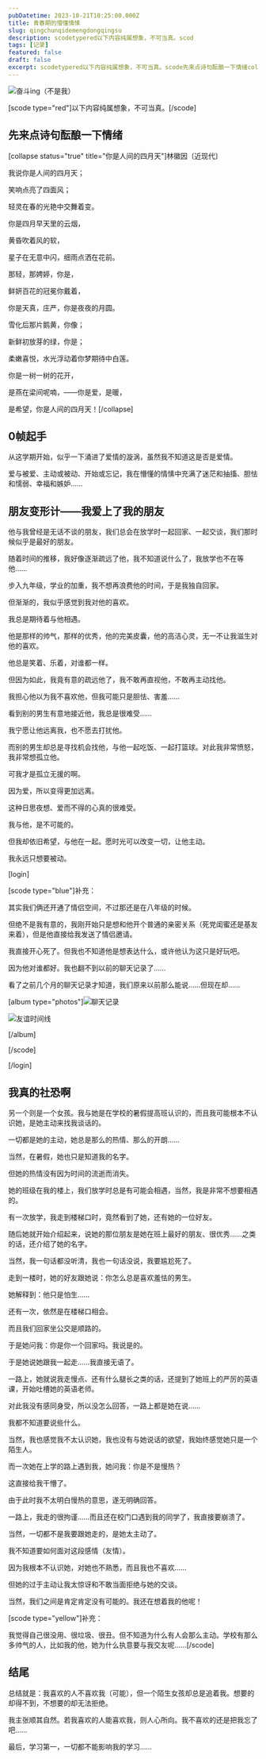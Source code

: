 ```yaml
---
pubDatetime: 2023-10-21T10:25:00.000Z
title: 青春期的懵懂情愫
slug: qingchunqidemengdongqingsu
description: scodetypered以下内容纯属想象，不可当真。scod
tags: [记录]
featured: false
draft: false
excerpt: scodetypered以下内容纯属想象，不可当真。scode先来点诗句酝酿一下情绪collapsestatustruetitle你是人间的四月天林徽因近现代我说你是人间的四月天笑响点亮了四面风轻灵在
---
```


![奋斗ing（不是我）](https://blog.cll.tw/usr/uploads/2024/09/2424597854.jpg)

[scode type="red"]以下内容纯属想象，不可当真。[/scode]

## 先来点诗句酝酿一下情绪
[collapse status="true" title="你是人间的四月天"]林徽因〔近现代〕

我说你是人间的四月天；
笑响点亮了四面风；
轻灵在春的光艳中交舞着变。

你是四月早天里的云烟，
黄昏吹着风的软，
星子在无意中闪，细雨点洒在花前。

那轻，那娉婷，你是，
鲜妍百花的冠冕你戴着，
你是天真，庄严，你是夜夜的月圆。

雪化后那片鹅黄，你像；
新鲜初放芽的绿，你是；
柔嫩喜悦，水光浮动着你梦期待中白莲。

你是一树一树的花开，
是燕在梁间呢喃，——你是爱，是暖，
是希望，你是人间的四月天！[/collapse]

## 0帧起手
从这学期开始，似乎一下涌进了爱情的漩涡，虽然我不知道这是否是爱情。

爱与被爱、主动或被动、开始或忘记，我在懵懂的情愫中充满了迷茫和抽搐、胆怯和懦弱、幸福和嫉妒……

## 朋友变形计——我爱上了我的朋友

他与我曾经是无话不谈的朋友，我们总会在放学时一起回家、一起交谈，我们那时候似乎是最好的朋友。

随着时间的推移，我好像逐渐疏远了他，我不知道说什么了，我放学也不在等他……

步入九年级，学业的加重，我不想再浪费他的时间，于是我独自回家。

但渐渐的，我似乎感觉到我对他的喜欢。

我总是期待着与他相遇。

他是那样的帅气，那样的优秀，他的完美皮囊，他的高洁心灵，无一不让我滋生对他的喜欢。

他总是笑着、乐着，对谁都一样。

但因为如此，我竟有意的疏远他了，我不敢再直视他，不敢再主动找他。

我担心他以为我不喜欢他，但我可能只是胆怯、害羞……

看到别的男生有意地接近他，我总是很难受……

我宁愿让他远离我，也不愿去打扰他。

而别的男生却总是寻找机会找他，与他一起吃饭、一起打篮球。对此我非常愤怒，我非常想孤立他。

可我才是孤立无援的啊。

因为爱，所以变得更加远离。

这种日思夜想、爱而不得的心真的很难受。

我与他，是不可能的。

但我却依旧希望，与他在一起。愿时光可以改变一切，让他主动。

我永远只想要被动。

[login]
[scode type="blue"]补充：
其实我们俩还开通了情侣空间，不过那还是在八年级的时候。

但绝不是我有意的，我刚开始只是想和他开个普通的亲密关系（死党闺蜜还是基友来着），但是他直接给我发送了情侣邀请。

我直接开心死了。但我也不知道他是想表达什么，或许他认为这只是好玩吧。

因为他对谁都好。我也翻不到以前的聊天记录了……

看了之前几个月的聊天记录才知道，我们原来以前那么能说……但现在却……

[album type="photos"]![聊天记录](https://blog.cll.tw/usr/uploads/2024/09/4025417639.jpg)
![友谊时间线](https://blog.cll.tw/usr/uploads/2024/09/4077516889.jpg)

[/album]
[/scode]
[/login]

## 我真的社恐啊
另一个则是一个女孩。我与她是在学校的暑假提高班认识的，而且我可能根本不认识她，是她主动来找我谈话的。

一切都是她的主动，她总是那么的热情、那么的开朗……

当然，在暑假，她也只是知道我的名字。

但她的热情没有因为时间的流逝而消失。

她的班级在我的楼上，我们放学时总是有可能会相遇，当然，我是非常不想要相遇的。

有一次放学，我走到楼梯口时，竟然看到了她，还有她的一位好友。

随后她就开始介绍起来，说她的那位朋友是她在班上最好的朋友、很优秀……之类的话，还介绍了她的名字。

当然，我一句话都没听清，我也一句话没说，我要尴尬死了。

走到一楼时，她的好友跟她说：你怎么总是喜欢羞怯的男生。

她解释到：他只是怕生……

还有一次，依然是在楼梯口相会。

而且我们回家坐公交是顺路的。

于是她问我：你是你一个回家吗。我说是的。

于是她说她跟我一起走……我直接无语了。

一路上，她就说我走慢点、还有什么腿长之类的话，还提到了她班上的严厉的英语课，开始吐槽她的英语老师。

对此我没有感同身受，所以没怎么回答，一路上都是她在说……

我都不知道要说些什么。

当然，我也感觉我不太认识她，我也没有与她说话的欲望，我始终感觉她只是一个陌生人。

而一次她在上学的路上遇到我，她问我：你是不是慢热？

这直接给我干懵了。

由于此时我不太明白慢热的意思，遂无明确回答。

一路上，我走的很拘谨……而且还在校门口遇到我的同学了，我直接要崩溃了。

当然，一切都不是我要跟她走的，是她太主动了。

我不知道要如何面对这段感情（友情）。

因为我根本不认识她，对她也不熟悉，而且我也不喜欢……

但她的过于主动让我太惊讶和不敢当面拒绝与她的交谈。

当然，我们之间是肯定肯定没有可能的。我还在想着我的他呢！

[scode type="yellow"]补充：
我觉得自己很没用、很垃圾、很丑。但不知道为什么有人会那么主动。学校有那么多帅气的人，比如我的他，她为什么执意要与我交友呢……[/scode]

## 结尾
总结就是：我喜欢的人不喜欢我（可能），但一个陌生女孩却总是追着我。想要的却得不到，不想要的却无法拒绝。

我主张顺其自然。若我喜欢的人能喜欢我，则人心所向。我不喜欢的还是把我忘了吧……

最后，学习第一，一切都不能影响我的学习……
